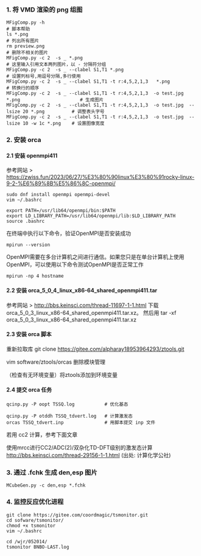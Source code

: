 ### 1. 将 VMD 渲染的 png 组图

```
MFigComp.py -h                                                                               # 脚本帮助
ls *.png                                                                                     # 列出所有图片
rm preview.png                                                                               # 删除不相关的图片
MFigComp.py -c 2  -s _ *.png                                                                 # 这里输入引用文本两列图片，以 - 分隔符分组
MFigComp.py -c 2  -s _ --clabel S1,T1 *.png                                                  # 设置列标号,用逗号分隔,多行使用 
MFigComp.py -c 2  -s _ --clabel S1,T1 -t r:4,5,2,1,3   *.png                                 # 转换行的顺序
MFigComp.py -c 2  -s _ --clabel S1,T1 -t r:4,5,2,1,3  -o test.jpg *.png                      # 生成图片
MFigComp.py -c 2  -s _ --clabel S1,T1 -t r:4,5,2,1,3  -o test.jpg  --lsize 20 *.png          # 调整表头字号
MFigComp.py -c 2  -s _ --clabel S1,T1 -t r:4,5,2,1,3  -o test.jpg  --lsize 10 -w 1c *.png    # 设置图像宽度
```

### 2. 安装 orca

#### 2.1 安装 openmpi411
参考网站 > https://zwiss.fun/2023/06/27/%E3%80%90linux%E3%80%91rocky-linux-9-2-%E6%89%8B%E5%86%8C-openmpi/

```
sudo dnf install openmpi openmpi-devel
vim ~/.bashrc

export PATH=/usr/lib64/openmpi/bin:$PATH
export LD_LIBRARY_PATH=/usr/lib64/openmpi/lib:$LD_LIBRARY_PATH
source .bashrc
```

在终端中执行以下命令，验证OpenMPI是否安装成功
```
mpirun --version
```
OpenMPI需要在多台计算机之间进行通信。如果您只是在单台计算机上使用OpenMPI，可以使用以下命令测试OpenMPI是否正常工作
```
mpirun -np 4 hostname
```


#### 2.2 安装 orca_5_0_4_linux_x86-64_shared_openmpi411.tar

参考网站 > http://bbs.keinsci.com/thread-11697-1-1.html
下载 orca_5_0_3_linux_x86-64_shared_openmpi411.tar.xz。
然后用  tar -xf orca_5_0_3_linux_x86-64_shared_openmpi411.tar.xz

#### 2.3 安装 orca 脚本

重新拉取库
git clone  https://gitee.com/alpharay18953964293/ztools.git

vim software/ztools/orcas
删除模块管理

（检查有无环境变量）将ztools添加到环境变量

#### 2.4 提交 orca 任务
```
qcinp.py -P oopt TSSQ.log           # 优化基态

qcinp.py -P otddh TSSQ_tdvert.log   # 计算激发态
orcas TSSQ_tdvert.inp               # 用脚本提交 inp 文件
```

若用 cc2 计算，参考下面文章

使用mrcc进行CC2/ADC(2)/双杂化TD-DFT级别的激发态计算
http://bbs.keinsci.com/thread-29156-1-1.html
(出处: 计算化学公社)


### 3. 通过 .fchk 生成 den,esp 图片


```
MCubeGen.py -c den,esp *.fchk
```

### 4. 监控反应优化进程


```
git clone https://gitee.com/coordmagic/tsmonitor.git
cd sofware/tsmonitor/
chmod +x tsmonitor
vim ~/.bashrc

cd /wjr/052014/
tsmonitor BNBO-LAST.log
```













